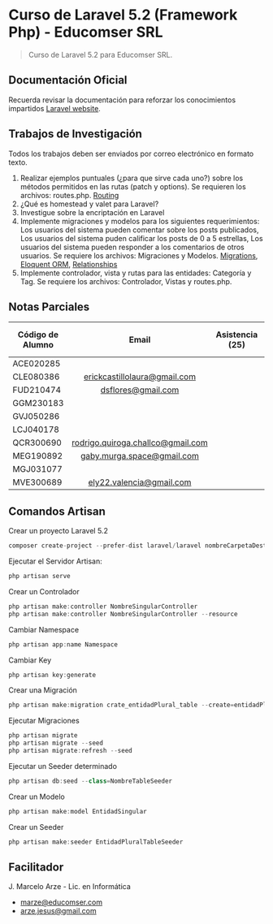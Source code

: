 # Curso de Laravel 5.2 (Framework Php) - Educomser SRL

> Curso de Laravel 5.2 para Educomser SRL.

## Documentación Oficial

Recuerda revisar la documentación para reforzar los conocimientos impartidos [Laravel website](https://laravel.com/docs/5.2).

## Trabajos de Investigación

Todos los trabajos deben ser enviados por correo electrónico en formato texto.

1. Realizar ejemplos puntuales (¿para que sirve cada uno?) sobre los métodos permitidos en las rutas (patch y options). Se requieren los archivos: routes.php. [Routing](https://laravel.com/docs/5.2/routing)
2. ¿Qué es homestead y valet para Laravel?
3. Investigue sobre la encriptación en Laravel
4. Implemente migraciones y modelos para los siguientes requerimientos: Los usuarios del sistema pueden comentar sobre los posts publicados, Los usuarios del sistema puden calificar los posts de 0 a 5 estrellas, Los usuarios del sistema pueden responder a los comentarios de otros usuarios. Se requiere los archivos: Migraciones y Modelos. [Migrations](https://laravel.com/docs/5.2/migrations), [Eloquent ORM](https://laravel.com/docs/5.2/eloquent), [Relationships](https://laravel.com/docs/5.2/eloquent-relationships)
5. Implemente controlador, vista y rutas para las entidades: Categoría y Tag. Se requiere los archivos: Controlador, Vistas y routes.php.

## Notas Parciales

Código de Alumno | Email | Asistencia (25) | TI-01 | TI-02 | TI-03 | TI-04 | TI-05 | Examen Final (40) | Extras | Nota Final (100)
--- | :---: | :---: | :---: | :---: | :---: | :---: | :---: | :---: | :---: | :---:
ACE020285 |
CLE080386 | erickcastillolaura@gmail.com
FUD210474 | dsflores@gmail.com
GGM230183 |
GVJ050286 |
LCJ040178 |
QCR300690 | rodrigo.quiroga.challco@gmail.com
MEG190892 | gaby.murga.space@gmail.com
MGJ031077 |
MVE300689 | ely22.valencia@gmail.com

## Comandos Artisan

Crear un proyecto Laravel 5.2
```javascript
composer create-project --prefer-dist laravel/laravel nombreCarpetaDestino "5.2.*"
```
Ejecutar el Servidor Artisan:
```javascript
php artisan serve
```
Crear un Controlador
```javascript
php artisan make:controller NombreSingularController
php artisan make:controller NombreSingularController --resource
```
Cambiar Namespace
```javascript
php artisan app:name Namespace
```
Cambiar Key
```javascript
php artisan key:generate
```
Crear una Migración
```javascript
php artisan make:migration crate_entidadPlural_table --create=entidadPlural
```
Ejecutar Migraciones
```javascript
php artisan migrate
php artisan migrate --seed
php artisan migrate:refresh --seed
```
Ejecutar un Seeder determinado
```javascript
php artisan db:seed --class=NombreTableSeeder
```
Crear un Modelo
```javascript
php artisan make:model EntidadSingular
```
Crear un Seeder
```javascript
php artisan make:seeder EntidadPluralTableSeeder
```

## Facilitador

J. Marcelo Arze - Lic. en Informática
- [marze@educomser.com](marze@educomser.com)
- [arze.jesus@gmail.com](arze.jesus@gmail.com)